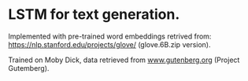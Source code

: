 # LSTM for text generation.

Implemented with pre-trained word embeddings retrived from: https://nlp.stanford.edu/projects/glove/ (glove.6B.zip version).

Trained on Moby Dick, data retrieved from www.gutenberg.org (Project Gutemberg).
